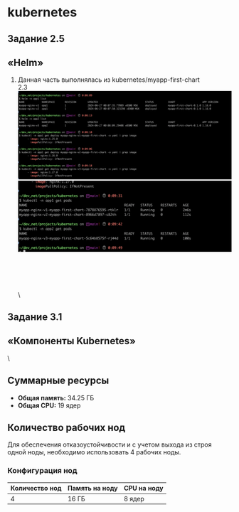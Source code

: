 # kubernetes
## Задание 2.5
## «Helm»
1. Данная часть выполнялась из kubernetes/myapp-first-chart
\
2.3
![Alt text](<Pasted Graphic 105.png>)
![pict2](<Pasted Graphic 106.png>)
\
\
\
\
\
\
\

## Задание 3.1
## «Компоненты Kubernetes»
\

## Суммарные ресурсы

- **Общая память:** 34.25 ГБ
- **Общая CPU:** 19 ядер

## Количество рабочих нод

Для обеспечения отказоустойчивости и с учетом выхода из строя одной ноды, необходимо использовать 4 рабочих ноды.

### Конфигурация нод

| Количество нод | Память на ноду | CPU на ноду |
|----------------|----------------|-------------|
| 4              | 16 ГБ          | 8 ядер      |
